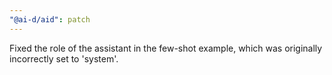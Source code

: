 ```yaml
---
"@ai-d/aid": patch
---
```


Fixed the role of the assistant in the few-shot example, which was originally incorrectly set to 'system'.
